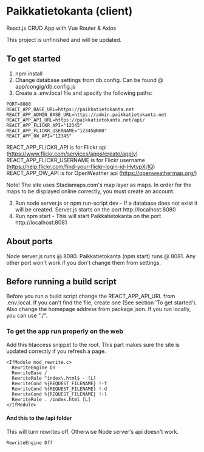 # Paikkatietokanta (client)
React.js CRUD App with Vue Router & Axios

This project is unfinished and will be updated. 

## To get started
1. npm install
2. Change database settings from db.config. Can be found @ app/congig/db.config.js
3. Create a .env.local file and specify the following paths:
```
PORT=8080
REACT_APP_BASE_URL=https://paikkatietokanta.net
REACT_APP_ADMIN_BASE_URL=https://admin.paikkatietokanta.net
REACT_APP_API_URL=https://paikkatietokanta.net/api/
REACT_APP_FLICKR_API="12345"
REACT_APP_FLICKR_USERNAME="12345@N00"
REACT_APP_OW_API="12345"
```

REACT_APP_FLICKR_API is for Flickr api (https://www.flickr.com/services/apps/create/apply) \
REACT_APP_FLICKR_USERNAME is for Flickr username (https://help.flickr.com/find-your-flickr-login-id-HytypXj1Q) \
REACT_APP_OW_API is for OpenWeather api (https://openweathermap.org/)

Note! The site uses Stadiamaps.com's map layer as maps. In order for the maps to be displayed online correctly, you must create an account.

3. Run node server.js or npm run-script dev - If a database does not exist it will be created. Server.js starts on the port http://localhost:8080
4. Run npm start - This will start Paikkatietokanta on the port http://localhost:8081

## About ports  
Node server.js runs @ 8080. 
Paikkatietokanta (npm start) runs @ 8081.
Any other port won't work if you don't change them from settings.

## Before running a build script
Before you run a build script change the REACT_APP_API_URL from .env.local. If you can't find the file, create one (See section 'To get started').
Also change the homepage address from package.json. If you run locally, you can use "./".

### To get the app run properly on the web
Add this htaccess snippet to the root.
This part makes sure the site is updated correctly if you refresh a page.

```
<IfModule mod_rewrite.c>
  RewriteEngine On
  RewriteBase /
  RewriteRule ^index\.html$ - [L]
  RewriteCond %{REQUEST_FILENAME} !-f
  RewriteCond %{REQUEST_FILENAME} !-d
  RewriteCond %{REQUEST_FILENAME} !-l
  RewriteRule . /index.html [L]
</IfModule> 
```

#### And this to the /api folder
This will turn rewrites off. Otherwise Node server's api doesn't work.

```
RewriteEngine Off
```
